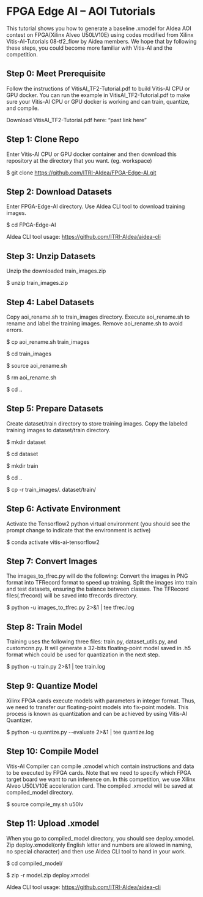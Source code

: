 # FPGA Edge AI – AOI Tutorials #

This tutorial shows you how to generate a baseline .xmodel for AIdea AOI contest on FPGA(Xilinx Alveo U50LV10E) using codes modified from Xilinx Vitis-AI-Tutorials 08-tf2_flow by Aidea members. We hope that by following these steps, you could become more familiar with Vitis-AI and the competition.

## Step 0: Meet Prerequisite 

Follow the instructions of VitisAI_TF2-Tutorial.pdf to build Vitis-AI CPU or GPU docker. You can run the example in VitisAI_TF2-Tutorial.pdf to make sure your Vitis-AI CPU or GPU docker is working and can train, quantize, and compile.

Download VitisAI_TF2-Tutorial.pdf here: “past link here”

## Step 1: Clone Repo

Enter Vitis-AI CPU or GPU docker container and then download this repository at the directory that you want. (eg. workspace)

$ git clone https://github.com/ITRI-AIdea/FPGA-Edge-AI.git

## Step 2: Download Datasets

Enter FPGA-Edge-AI directory. Use AIdea CLI tool to download training images.

$ cd FPGA-Edge-AI

AIdea CLI tool usage: https://github.com/ITRI-AIdea/aidea-cli

## Step 3: Unzip Datasets

Unzip the downloaded train_images.zip

$ unzip train_images.zip

## Step 4: Label Datasets

Copy aoi_rename.sh to train_images directory. Execute aoi_rename.sh to rename and label the training images. Remove aoi_rename.sh to avoid errors.

$ cp aoi_rename.sh train_images

$ cd train_images

$ source aoi_rename.sh

$ rm aoi_rename.sh

$ cd ..

## Step 5: Prepare Datasets

Create dataset/train directory to store training images. Copy the labeled training images to dataset/train directory. 

$ mkdir dataset

$ cd dataset

$ mkdir train

$ cd ..

$ cp -r train_images/. dataset/train/
	
## Step 6: Activate Environment

Activate the Tensorflow2 python virtual environment (you should see the prompt change to indicate that the environment is active)
	
$ conda activate vitis-ai-tensorflow2

## Step 7: Convert Images

The images_to_tfrec.py will do the following: Convert the images in PNG format into TFRecord format to speed up training. Split the images into train and test datasets, ensuring the balance between classes. The TFRecord files(.tfrecord) will be saved into tfrecords directory.

$ python -u images_to_tfrec.py 2>&1 | tee tfrec.log

## Step 8: Train Model

Training uses the following three files: train.py, dataset_utils.py, and customcnn.py. It will generate a 32-bits floating-point model saved in .h5 format which could be used for quantization in the next step.

$ python -u train.py 2>&1 | tee train.log

## Step 9: Quantize Model

Xilinx FPGA cards execute models with parameters in integer format. Thus, we need to transfer our floating-point models into fix-point models. This process is known as quantization and can be achieved by using Vitis-AI Quantizer.

$ python -u quantize.py --evaluate 2>&1 | tee quantize.log

## Step 10: Compile Model

Vitis-AI Compiler can compile .xmodel which contain instructions and data to be executed by FPGA cards. Note that we need to specify which FPGA target board we want to run inference on. In this competition, we use Xilinx Alveo U50LV10E acceleration card. The compiled .xmodel will be saved at compiled_model directory.

$ source compile_my.sh u50lv

## Step 11: Upload .xmodel

When you go to compiled_model directory, you should see deploy.xmodel. Zip deploy.xmodel(only English letter and numbers are allowed in naming, no special character) and then use AIdea CLI tool to hand in your work. 

$ cd compiled_model/

$ zip -r model.zip deploy.xmodel

AIdea CLI tool usage: https://github.com/ITRI-AIdea/aidea-cli
